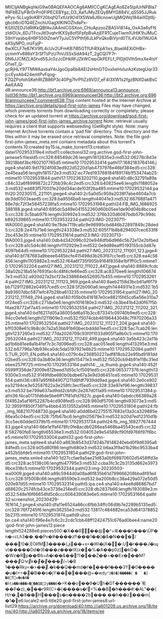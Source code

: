 MIICIjANBgkqhkiG9w0BAQEFAAOCAg8AMIICCgKCAgEAo6Ze5tpIUrNPBla71NFbBZIyFBrDrPn0FIPECEBYgz_D3_Xal1JMyZEQyBMYG884V_qS595JJRukePys-5LLvg9oKBY20bqfQTxtUz9O41XSWa8J6lcnowUgMlQWq184aiXDjt8j-gbcb6ciD1Q4EZnchUGagXlKlNOZhdaPx-KSXIZEDJ1dRtKkQBfAvJiA4mICGSXon_CHuApzooZBA5VI814a_OxA3a6yFNzIdiGUx_6DJTFcvJitl3vqhrIKXSy8of5FpfpBvAzjEFR1CujeTiwm1UHIK1hJMuC59nYvasbq4H9F550lZnwVTyJuC5VPthfj6JLkPxQkoBiVyrd0TIL4VJbl1WJGAeXSyNPO_mzFyjP-6wXCLF7e87KV9fL4cUv2UFmKB7iB5GTfUhRXpA1ixs_8lselAEXiOHBx-ycmmYv686sY3rSfTsPzU7nVJSSxSdA94zT_2gCQi7F7r-0N6JJCMZLAStvd5SJc0zJcDHkRFJZkWCwpGkPEFLf_PIDjt0Vlh5mxXe4tsYGfxeT_Q-gcRjHLY97TMWAaxbaY4rJgoOpa6b8AEl2sHmGTGvxheHvIurAzKstegUqr33jccEyxAb424emtPvFqog-FZQZPofohSKehRtZB86P3c40Pg7hrPfiZz8VD7_eF4I3XW1s2fgzBNXDakBsCAwEAAQ
d8:announce36:http://bt1.archive.org:6969/announce13:announce-listll36:http://bt1.archive.org:6969/announceel36:http://bt2.archive.org:6969/announceee7:comment638:This content hosted at the Internet Archive at https://archive.org/details/god-first-john-james
Files may have changed, which prevents torrents from downloading correctly or completely; please check for an updated torrent at https://archive.org/download/god-first-john-james/god-first-john-james_archive.torrent
Note: retrieval usually requires a client that supports webseeding (GetRight style).
Note: many Internet Archive torrents contain a 'pad file' directory. This directory and the files within it may be erased once retrieval completes.
Note: the file god-first-john-james_meta.xml contains metadata about this torrent's contents.10:created by15:ia_make_torrent13:creation datei1702953319e4:infod11:collectionsl32:org.archive.god-first-john-jamese5:filesld5:crc328:68549dc26:lengthi1612835e3:md532:06278c8d3e39218bbf3bcf602107765d5:mtime10:17029532414:pathl17:1682183764146.jpge4:sha140:9d17924f083ed922d5220d1ab4737976e46bf384ed5:crc328:2e45eaa56:lengthi181572e3:md532:ec77ed193768184f89174b1f53474ab25:mtime10:17029531844:pathl17:1702363202110.jpge4:sha140:d8c32791a89ac84c32a6f8999872c272bb39c4c2ed5:crc328:b40825ee6:lengthi1188052e3:md532:ed483f570031e20dd34acde103f2ba485:mtime10:17029532144:pathl20:20230515_221101.jpege4:sha140:2c5a0d5c959a2038f7abe4604a7cbde3dd0503eaed5:crc328:ba9556ba6:lengthi44041e3:md532:6676881a47188e7dc72f3e58457236fa5:mtime10:17029531984:pathl24:FB_IMG_1688925388188.jpge4:sha140:695dc5d49e041552260d60b05ee1de90d04b8bcced5:crc328:3c5bab976:lengthi30992e3:md532:376b320d6067bdb579c99dcb892539865:mtime10:17029532234:pathl23:IMG-20230711-WA0000.jpge4:sha140:9e78de7119ca6c9e96995cbd846b22897849c28ded5:crc328:2e47b71e6:lengthi243338e3:md532:605f71b8b8294007cec633f82bc453e35:mtime10:17029531614:pathl23:IMG-20230713-WA0003.jpge4:sha140:0db4d342096c020e948dfb6d966c5b72e12e2bfbed5:crc328:a1c5d4c86:lengthi1112929e3:md532:0e9d89eaff5193155cb3d87e4097b64d5:mtime10:17029532284:pathl27:IMG_20231212_111001_123.jpge4:sha140:bf787683a9beee6485bcfe415498d3b263f87cc1ed5:crc328:ea4c56456:lengthi1105982e3:md532:f64a6f735f905b9164f8358e1bf1ff0c5:mtime10:17029532204:pathl27:IMG_20231212_111022_447.jpge4:sha140:8889cfcdc38a02b218a51e7693fac4c48f4cfe66ed5:crc328:ac8370ee6:lengthi1066747e3:md532:a920d27a2bcf23e238984eb526957b455:mtime10:17029532614:pathl27:IMG_20231212_111123_969.jpge4:sha140:8aeb2158d3bcb61af6f79bb7129112882e04957ced5:crc328:5f2b090a6:lengthi1444931e3:md532:1b59a93607dbc5871efc47b28ba613235:mtime10:17029531954:pathl27:IMG_20231212_111149_294.jpge4:sha140:f05b0b416187e0ce88215f45cd5a56e310a70f24ed5:crc328:c271da0e6:lengthi1016180e3:md532:cb3be41b42d0f67f5bf4ae28772af7a45:mtime10:17029532554:pathl27:IMG_20231212_111202_321.jpge4:sha140:bd16217d05a36005dd6a51b3cc873341c09740b9ed5:crc328:94cc0efe6:lengthi1211909e3:md532:f5074cbb46196443048c7f970206a3325:mtime10:17029532504:pathl27:IMG_20231212_111227_204.jpge4:sha140:b1f0308e61c9b8cdc7a2a53bb91b60becbdddd7eed5:crc328:5ac7cab26:lengthi1237260e3:md532:77da2026709c93f0f1033d905f1a8b0c5:mtime10:17029532044:pathl27:IMG_20231212_111249_499.jpge4:sha140:3a5b423c2e11bad1b6b81ee8a1b4fef7c3c7d096ed5:crc328:aac051ee6:lengthi413295e3:md532:b87796a7db936ca0dc5da5197921e6b25:mtime10:17029532084:pathl15:TUR_2011_EN.pdfe4:sha140:c079c4e236850227adf818cb22e95bd9181dd02bed5:crc328:0a3b80e36:lengthi15471e3:md532:f5520cb94b91e118c31edebee257ff725:mtime10:17029533164:pathl14:__ia_thumb.jpge4:sha140:452f0599ff356de73009e812beed7d55c1cf5091ed5:crc328:065377376:lengthi139300e3:md532:9149fdbe680b0bdbe67a3e9d3d6451ce5:mtime10:17029531554:pathl36:c897a95f6849071211d8fdf7939dd9ad.jpge4:sha140:2e0ce902ea32194ce3e52587622a3e258fc3ecf5ed5:crc328:33e97ef96:lengthi39837e3:md532:be799a637ad9dd2cbfdfc2e287d011a95:mtime10:17029531384:pathl36:f4ca0175fd6de5be6ff17f81d1d7627c.jpge4:sha140:0abdcc66389a280f4952a5af16f52287b4cd908fed5:crc328:960df5706:lengthi93073e3:md532:39591f850f736f1a4bbb43513552a5f45:mtime10:17029531804:pathl24:fb_img_1682107048730.jpge4:sha140:a0dd6bd22755157682e13a3ca329885e86ea5c04ed5:crc328:75fb67bc6:lengthi25679e3:md532:b20d7ed12310d1b3cc5ec60dde0379b15:mtime10:17029531734:pathl24:fb_img_1682776744463.jpge4:sha140:66e1e1faf478fc0fe8acdb0266ea5468ba45543ced5:crc328:582760fe6:lengthi65536e3:md532:004052e9e54589cf90fd9766f97f6bce5:mtime10:17029533004:pathl32:god-first-john-james_meta.sqlitee4:sha140:a863b8543d37d24b78148240ebd0f9d6395a684fed5:crc328:b05d80f86:lengthi680e3:md532:b6aa3f9a01b29bc9533ba4a452b5bfde5:mtime10:17029531854:pathl29:god-first-john-james_meta.xmle4:sha140:1d27ccfae9a5ae21d63a0bf69970602d5458ffd3ed5:crc328:ac5138c06:lengthi47795e3:md532:ccba3fc3c2b3135d662e39739bce318c5:mtime10:17029532344:pathl23:img-20230503-wa0009.jpge4:sha140:a89c5944d0a08ad6f835b61d799666208bba8f81ed5:crc328:5f5008c66:lengthi85590e3:md532:ba200b8cc38a429a072e50d5020e97d55:mtime10:17029532314:pathl5:ipa.ce4:sha140:e4ee8d86867bd7d88620c2574fcb43ce3736e214ed5:crc328:db2837b66:lengthi193089e3:md532:548e16f66654fd5c6ccc606439083e6e5:mtime10:17029531664:pathl32:screenshot_20230429-161614_1.pnge4:sha140:dfa11e6524a86cc6fbb34ffc06d9b7e2289b5135ed5:crc328:76f7245f6:lengthi36255e3:md532:13817c484882eca53d6413788525b2315:mtime10:17029531874:pathl9:uhcc bn.ce4:sha140:f96e4e7c6c2c2cdc1cbb48ff12424751c676ad0bee4:name20:god-first-john-james12:piece lengthi524288e6:pieces500:�X��R૳��@�^+Ԙ���h���\ÛP�n�<cLh3��.��Pv�#����zf!���1��]�&�N��𚃠�/���!0�;EOИM3����{ڨ��+v<�Wi�jX��:U�r���J�պv(�����Dd�{6���z���IX(x��%�A��p0z]�kO� �Wz�Rp��©b+A�i��&��?(���Ż��=��Ex���M?_���Q߆rk�����(~_\�B
1���Rky<�>��_._�k��Q��md�ř����f���3Y�0����
�u�I>=��B��o�jY������@+�wd`y"3�5�]�����|	�	�}�0T=�e�4�	�hta��n���↭���QШ2y���6`�>K��o��9�Uh�DT������`뵊��P�z)_���r9R{C>�{����s�!<%��B�h���#:�AL"��{H/r�,�8��H���s�o����2b��� ��h��z���m|�1�e6:locale2:en5:title20:god-first-john-james8:url-listl29:https://archive.org/download/40:http://ia601209.us.archive.org/18/items/40:http://ia801209.us.archive.org/18/items/ee
